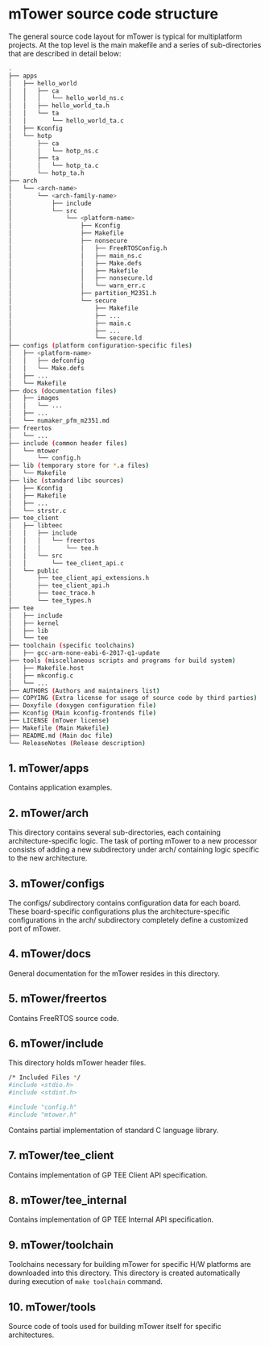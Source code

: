 # mTower source code structure

The general source code layout for mTower is typical for multiplatform projects.
At the top level is the main makefile and a series of sub-directories that are
described in detail below:

```sh
.
├── apps
│   ├── hello_world
│   │   ├── ca
│   │   │   └── hello_world_ns.c
│   │   ├── hello_world_ta.h
│   │   └── ta
│   │       └── hello_world_ta.c
│   ├── Kconfig
│   └── hotp
│       ├── ca
│       │   └── hotp_ns.c
│       ├── ta
│       │   └── hotp_ta.c
│       └── hotp_ta.h
├── arch
│   └── <arch-name>
│       └── <arch-family-name>
│           ├── include
│           └── src
│               └── <platform-name>
│                   ├── Kconfig
│                   ├── Makefile
│                   ├── nonsecure
│                   │   ├── FreeRTOSConfig.h
│                   │   ├── main_ns.c
│                   │   ├── Make.defs
│                   │   ├── Makefile
│                   │   ├── nonsecure.ld
│                   │   └── warn_err.c
│                   ├── partition_M2351.h
│                   └── secure
│                       ├── Makefile
│                       ├── ...
│                       ├── main.c
│                       ├── ...
│                       └── secure.ld
├── configs (platform configuration-specific files)
│   ├── <platform-name>
│   │   ├── defconfig
│   │   └── Make.defs
│   ├── ...
│   └── Makefile
├── docs (documentation files)
│   ├── images
│   │   └── ...
│   ├── ...
│   └── numaker_pfm_m2351.md
├── freertos
│   └── ...
├── include (common header files)
│   └── mtower
│       └── config.h
├── lib (temporary store for *.a files)
│   └── Makefile
├── libc (standard libc sources)
│   ├── Kconfig
│   ├── Makefile
│   ├── ...
│   └── strstr.c
├── tee_client
│   ├── libteec
│   │   ├── include
│   │   │   └── freertos
│   │   │       └── tee.h
│   │   └── src
│   │       └── tee_client_api.c
│   └── public
│       ├── tee_client_api_extensions.h
│       ├── tee_client_api.h
│       ├── teec_trace.h
│       └── tee_types.h
├── tee
│   ├── include
│   ├── kernel
│   ├── lib
│   └── tee
├── toolchain (specific toolchains)
│   ├── gcc-arm-none-eabi-6-2017-q1-update
├── tools (miscellaneous scripts and programs for build system)
│   ├── Makefile.host
│   ├── mkconfig.c
│   └── ...
├── AUTHORS (Authors and maintainers list)
├── COPYING (Extra license for usage of source code by third parties)
├── Doxyfile (doxygen configuration file)
├── Kconfig (Main kconfig-frontends file)
├── LICENSE (mTower license)
├── Makefile (Main Makefile)
├── README.md (Main doc file)
└── ReleaseNotes (Release description)

```
## 1. mTower/apps
Contains application examples.

## 2. mTower/arch
This directory contains several sub-directories, each containing
architecture-specific logic. The task of porting mTower to a new processor
consists of adding a new subdirectory under arch/ containing logic specific to
the new architecture.

## 3. mTower/configs
The configs/ subdirectory contains configuration data for each board. These
board-specific configurations plus the architecture-specific configurations in
the arch/ subdirectory completely define a customized port of mTower.

## 4. mTower/docs
General documentation for the mTower resides in this directory.

## 5. mTower/freertos
Contains FreeRTOS source code.

## 6. mTower/include
This directory holds mTower header files.

```sh
/* Included Files */
#include <stdio.h>
#include <stdint.h>

#include "config.h"
#include "mtower.h"
```

Contains partial implementation of standard C language library.

## 7. mTower/tee_client
Contains implementation of GP TEE Client API specification.

## 8. mTower/tee_internal
Contains implementation of GP TEE Internal API specification.

## 9. mTower/toolchain
Toolchains necessary for building mTower for specific H/W platforms are
downloaded into this directory. This directory is created automatically during
execution of `make toolchain` command.

## 10. mTower/tools
Source code of tools used for building mTower itself for specific architectures.

[README.md]: ../README.md
